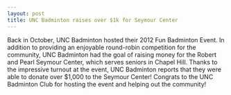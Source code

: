 ```yaml
---
layout: post
title: UNC Badminton raises over $1k for Seymour Center
---
```


Back in October, UNC Badminton hosted their 2012 Fun Badminton Event. In addition to providing an enjoyable round-robin competition for the community, UNC Badminton had the goal of raising money for the Robert and Pearl Seymour Center, which serves seniors in Chapel Hill. Thanks to the impressive turnout at the event, UNC Badminton reports that they were able to donate over $1,000 to the Seymour Center! Congrats to the UNC Badminton Club for hosting the event and helping out the community!